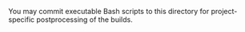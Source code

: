 You may commit executable Bash scripts to this directory for project-specific postprocessing of the builds.

